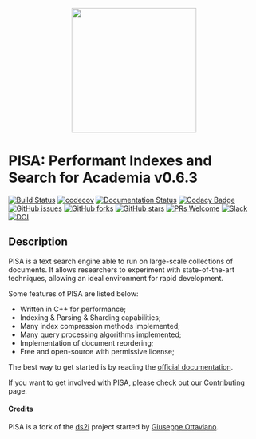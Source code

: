 <p align="center"><img src="https://pisa-engine.github.io/images/logo250.png" width="250px"></p>

# PISA: Performant Indexes and Search for Academia v0.6.3

[![Build Status](https://travis-ci.com/pisa-engine/pisa.svg?branch=master)](https://travis-ci.com/pisa-engine/pisa)
[![codecov](https://codecov.io/gh/pisa-engine/pisa/branch/master/graph/badge.svg)](https://codecov.io/gh/pisa-engine/pisa)
[![Documentation Status](https://readthedocs.org/projects/pisa/badge/?version=latest)](https://pisa.readthedocs.io/en/latest/?badge=latest)
[![Codacy Badge](https://api.codacy.com/project/badge/Grade/83cbd7128c084994a87fb8394bd91a16)](https://www.codacy.com/app/amallia/pisa?utm_source=github.com&amp;utm_medium=referral&amp;utm_content=pisa-engine/pisa&amp;utm_campaign=Badge_Grade)
[![GitHub issues](https://img.shields.io/github/issues/pisa-engine/pisa.svg)](https://github.com/pisa-engine/pisa/issues)
[![GitHub forks](https://img.shields.io/github/forks/pisa-engine/pisa.svg)](https://github.com/pisa-engine/pisa/network)
[![GitHub stars](https://img.shields.io/github/stars/pisa-engine/pisa.svg)](https://github.com/pisa-engine/pisa/stargazers)
[![PRs Welcome](https://img.shields.io/badge/PRs-welcome-brightgreen.svg)](https://github.com/pisa-engine/pisa/pulls)
[![Slack](https://img.shields.io/badge/slack-join-blue.svg)](https://join.slack.com/t/pisa-engine/shared_invite/enQtNjM1NTk3NzIyMjE0LTQ3ZjI1MmU2ZjAyODE4YjNiNTY5YWYzMjg5Njc5ZDM5MzhhZDBiMGE5MTFhMTViN2ZjNzg0OTkzMDAwMDg3YTE)
[![DOI](https://zenodo.org/badge/150449350.svg)](https://zenodo.org/badge/latestdoi/150449350)

Description
------------

PISA is a text search engine able to run on large-scale collections of documents. It allows researchers to experiment with state-of-the-art techniques, allowing an ideal environment for rapid development.

Some features of PISA are listed below:

* Written in C++ for performance;
* Indexing & Parsing & Sharding capabilities;
* Many index compression methods implemented;
* Many query processing algorithms implemented;
* Implementation of document reordering;
* Free and open-source with permissive license;

The best way to get started is by reading the [official documentation](http://pisa.readthedocs.io).

If you want to get involved with PISA, please check out our [Contributing](https://github.com/pisa-engine/pisa/blob/master/.github/CONTRIBUTING.md) page.

#### Credits
PISA is a fork of the [ds2i](https://github.com/ot/ds2i/) project started by [Giuseppe Ottaviano](https://github.com/ot).

